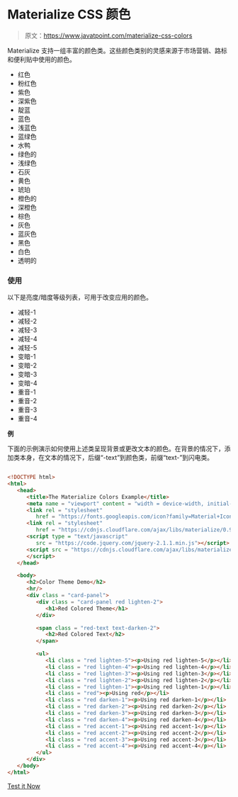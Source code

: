 # Materialize CSS 颜色

> 原文：<https://www.javatpoint.com/materialize-css-colors>

Materialize 支持一组丰富的颜色类。这些颜色类别的灵感来源于市场营销、路标和便利贴中使用的颜色。

*   红色
*   粉红色
*   紫色
*   深紫色
*   靛蓝
*   蓝色
*   浅蓝色
*   蓝绿色
*   水鸭
*   绿色的
*   浅绿色
*   石灰
*   黄色
*   琥珀
*   橙色的
*   深橙色
*   棕色
*   灰色
*   蓝灰色
*   黑色
*   白色
*   透明的

### 使用

以下是亮度/暗度等级列表，可用于改变应用的颜色。

*   减轻-1
*   减轻-2
*   减轻-3
*   减轻-4
*   减轻-5
*   变暗-1
*   变暗-2
*   变暗-3
*   变暗-4
*   重音-1
*   重音-2
*   重音-3
*   重音-4

**例**

下面的示例演示如何使用上述类呈现背景或更改文本的颜色。在背景的情况下，添加类本身，在文本的情况下，后缀“-text”到颜色类，前缀“text-”到闪电类。

```html

<!DOCTYPE html>
<html>
   <head>
      <title>The Materialize Colors Example</title>
      <meta name = "viewport" content = "width = device-width, initial-scale = 1">      
      <link rel = "stylesheet"
         href = "https://fonts.googleapis.com/icon?family=Material+Icons">
      <link rel = "stylesheet"
         href = "https://cdnjs.cloudflare.com/ajax/libs/materialize/0.97.3/css/materialize.min.css">
      <script type = "text/javascript"
         src = "https://code.jquery.com/jquery-2.1.1.min.js"></script>           
      <script src = "https://cdnjs.cloudflare.com/ajax/libs/materialize/0.97.3/js/materialize.min.js">
      </script>             
   </head>

   <body>
      <h2>Color Theme Demo</h2>
      <hr/>
      <div class = "card-panel">	        
         <div class = "card-panel red lighten-2">		 
            <h1>Red Colored Theme</h1>
         </div>

         <span class = "red-text text-darken-2">
            <h2>Red Colored Text</h2>
         </span>

         <ul>          
            <li class = "red lighten-5"><p>Using red lighten-5</p></li>
            <li class = "red lighten-4"><p>Using red lighten-4</p></li>
            <li class = "red lighten-3"><p>Using red lighten-3</p></li>
            <li class = "red lighten-2"><p>Using red lighten-2</p></li>
            <li class = "red lighten-1"><p>Using red lighten-1</p></li>
            <li class = "red"><p>Using red</p></li>
            <li class = "red darken-1"><p>Using red darken-1</p></li>
            <li class = "red darken-2"><p>Using red darken-2</p></li>
            <li class = "red darken-3"><p>Using red darken-3</p></li>
            <li class = "red darken-4"><p>Using red darken-4</p></li>
            <li class = "red accent-1"><p>Using red accent-1</p></li>
            <li class = "red accent-2"><p>Using red accent-2</p></li>
            <li class = "red accent-3"><p>Using red accent-3</p></li>
            <li class = "red accent-4"><p>Using red accent-4</p></li>
         </ul>
      </div>
   </body>
</html>

```

[Test it Now](https://www.javatpoint.com/oprweb/test.jsp?filename=materializecsscolors1)